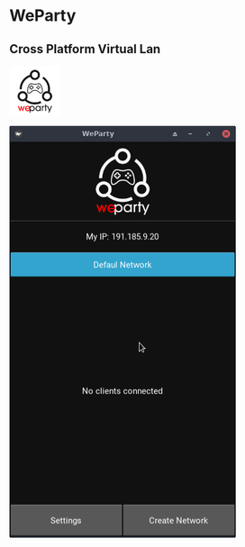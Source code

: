 # WeParty

## Cross Platform Virtual Lan

<img src="https://raw.githubusercontent.com/jersobh/WeParty/master/assets/logo_white.png" width="90">

![WeParty main screen](https://raw.githubusercontent.com/jersobh/WeParty/master/assets/screenshot.png)
